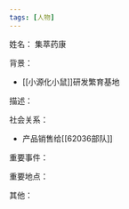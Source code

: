 ```yaml
---
tags: [人物]
---
```


姓名：
集萃药康

背景：
- [[小源化小鼠]]研发繁育基地

描述：

社会关系：
- 产品销售给[[62036部队]]

重要事件：

重要地点：

其他：

